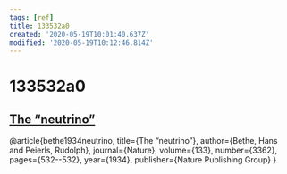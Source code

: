 ```yaml
---
tags: [ref]
title: 133532a0
created: '2020-05-19T10:01:40.637Z'
modified: '2020-05-19T10:12:46.814Z'
---
```


# 133532a0

## [The “neutrino”](https://www.nature.com/articles/133532a0.pdf?origin=ppub)

@article{bethe1934neutrino,
  title={The “neutrino”},
  author={Bethe, Hans and Peierls, Rudolph},
  journal={Nature},
  volume={133},
  number={3362},
  pages={532--532},
  year={1934},
  publisher={Nature Publishing Group}
}
